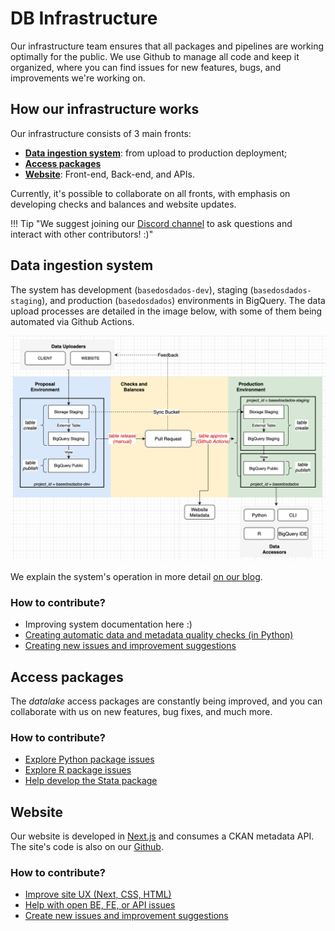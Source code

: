 # DB Infrastructure

Our infrastructure team ensures that all packages and pipelines are working optimally for the public. We use Github to manage all code and keep it organized, where you can find issues for new features, bugs, and improvements we're working on.

## How our infrastructure works

Our infrastructure consists of 3 main fronts:

- [**Data ingestion system**](#data-ingestion-system): from upload to production deployment;
- [**Access packages**](#access-packages)
- [**Website**](#website): Front-end, Back-end, and APIs.

Currently, it's possible to collaborate on all fronts, with emphasis on developing checks and balances and website updates.

!!! Tip "We suggest joining our [Discord channel](https://discord.gg/huKWpsVYx4) to ask questions and interact with other contributors! :)"


## Data ingestion system

The system has development (`basedosdados-dev`), staging (`basedosdados-staging`), and production (`basedosdados`) environments in BigQuery. The data upload processes are detailed in the image below, with some of them being automated via Github Actions.

![](images/bd_infra_diagram.png)

We explain the system's operation in more detail [on our blog](https://dev.to/basedosdados/como-funciona-o-sistema-de-insercao-de-dados-na-bd-25dk).

### How to contribute?

- Improving system documentation here :)
- [Creating automatic data and metadata quality checks (in Python)](https://github.com/basedosdados/sdk/issues/376)
- [Creating new issues and improvement suggestions](https://github.com/basedosdados/sdk/issues/new/choose)

## Access packages

The *datalake* access packages are constantly being improved, and you can collaborate with us on new features, bug fixes, and much more.

### How to contribute?

- [Explore Python package issues](https://github.com/basedosdados/sdk/labels/python)
- [Explore R package issues](https://github.com/basedosdados/sdk/labels/R)
- [Help develop the Stata package](https://github.com/basedosdados/sdk/pull/754)

## Website

Our website is developed in [Next.js](https://nextjs.org/learn/basics/create-nextjs-app) and consumes a CKAN metadata API. The site's code is also on our [Github](https://github.com/basedosdados/website).

### How to contribute?

- [Improve site UX (Next, CSS, HTML)](https://github.com/basedosdados/website#editando-html)
- [Help with open BE, FE, or API issues](https://github.com/basedosdados/website/issues)
- [Create new issues and improvement suggestions](https://github.com/basedosdados/website/issues/new)
